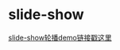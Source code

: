 # slide-show
[slide-show轮播demo链接戳这里](http://book.jirengu.com/Rcong/my-practical-code/slide-show/index.html)
